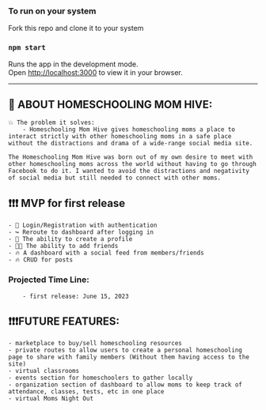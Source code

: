 ### To run on your system
Fork this repo and clone it to your system
### `npm start`

Runs the app in the development mode.\
Open [http://localhost:3000](http://localhost:3000) to view it in your browser.

---
## 🍎 ABOUT HOMESCHOOLING MOM HIVE: 
    
    💥 The problem it solves: 
        - Homeschooling Mom Hive gives homeschooling moms a place to interact strictly with other homeschooling moms in a safe place without the distractions and drama of a wide-range social media site. 

    The Homeschooling Mom Hive was born out of my own desire to meet with other homeschooling moms across the world without having to go through Facebook to do it. I wanted to avoid the distractions and negativity of social media but still needed to connect with other moms. 

## ❗❗❗ MVP for first release

    - 🔐 Login/Registration with authentication
    - ↪️ Reroute to dashboard after logging in
    - 👩 The ability to create a profile
    - 👩👩 The ability to add friends
    - 🔥 A dashboard with a social feed from members/friends
    - 🔥 CRUD for posts

### Projected Time Line: 
        - first release: June 15, 2023
        
    

## ❗❗❗FUTURE FEATURES: 

    - marketplace to buy/sell homeschooling resources
    - private routes to allow users to create a personal homeschooling page to share with family members (Without them having access to the site)
    - virtual classrooms
    - events section for homeschoolers to gather locally 
    - organization section of dashboard to allow moms to keep track of attendance, classes, tests, etc in one place
    - virtual Moms Night Out


